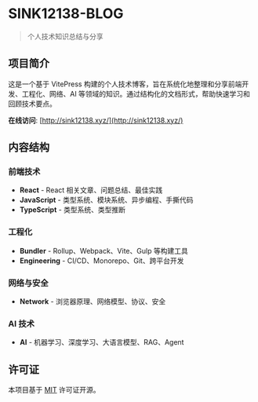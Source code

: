 # SINK12138-BLOG

> 个人技术知识总结与分享

## 项目简介

这是一个基于 VitePress 构建的个人技术博客，旨在系统化地整理和分享前端开发、工程化、网络、AI 等领域的知识。通过结构化的文档形式，帮助快速学习和回顾技术要点。

**在线访问**: [http://sink12138.xyz/](http://sink12138.xyz/)

## 内容结构

### 前端技术
- **React** - React 相关文章、问题总结、最佳实践
- **JavaScript** - 类型系统、模块系统、异步编程、手撕代码
- **TypeScript** - 类型系统、类型推断

### 工程化
- **Bundler** - Rollup、Webpack、Vite、Gulp 等构建工具
- **Engineering** - CI/CD、Monorepo、Git、跨平台开发

### 网络与安全
- **Network** - 浏览器原理、网络模型、协议、安全

### AI 技术
- **AI** - 机器学习、深度学习、大语言模型、RAG、Agent

## 许可证

本项目基于 [MIT](LICENSE) 许可证开源。
